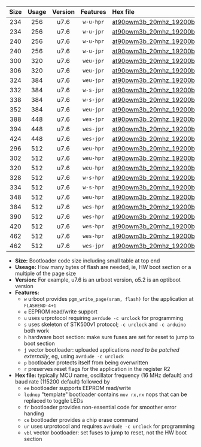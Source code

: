 |Size|Usage|Version|Features|Hex file|
|:-:|:-:|:-:|:-:|:--|
|234|256|u7.6|`w-u-hpr`|[at90pwm3b_20mhz_19200bps_ur.hex](https://raw.githubusercontent.com/stefanrueger/urboot/main//at90pwm3b_20mhz_19200bps_ur.hex)|
|234|256|u7.6|`w-u-jpr`|[at90pwm3b_20mhz_19200bps_ur_vbl.hex](https://raw.githubusercontent.com/stefanrueger/urboot/main//at90pwm3b_20mhz_19200bps_ur_vbl.hex)|
|240|256|u7.6|`w-u-hpr`|[at90pwm3b_20mhz_19200bps_lednop_ur.hex](https://raw.githubusercontent.com/stefanrueger/urboot/main//at90pwm3b_20mhz_19200bps_lednop_ur.hex)|
|240|256|u7.6|`w-u-jpr`|[at90pwm3b_20mhz_19200bps_lednop_ur_vbl.hex](https://raw.githubusercontent.com/stefanrueger/urboot/main//at90pwm3b_20mhz_19200bps_lednop_ur_vbl.hex)|
|300|320|u7.6|`weu-jpr`|[at90pwm3b_20mhz_19200bps_ee_ur_vbl.hex](https://raw.githubusercontent.com/stefanrueger/urboot/main//at90pwm3b_20mhz_19200bps_ee_ur_vbl.hex)|
|306|320|u7.6|`weu-jpr`|[at90pwm3b_20mhz_19200bps_ee_lednop_ur_vbl.hex](https://raw.githubusercontent.com/stefanrueger/urboot/main//at90pwm3b_20mhz_19200bps_ee_lednop_ur_vbl.hex)|
|324|384|u7.6|`weu-jpr`|[at90pwm3b_20mhz_19200bps_ee_lednop_fr_ur_vbl.hex](https://raw.githubusercontent.com/stefanrueger/urboot/main//at90pwm3b_20mhz_19200bps_ee_lednop_fr_ur_vbl.hex)|
|332|384|u7.6|`w-s-jpr`|[at90pwm3b_20mhz_19200bps_vbl.hex](https://raw.githubusercontent.com/stefanrueger/urboot/main//at90pwm3b_20mhz_19200bps_vbl.hex)|
|338|384|u7.6|`w-s-jpr`|[at90pwm3b_20mhz_19200bps_lednop_vbl.hex](https://raw.githubusercontent.com/stefanrueger/urboot/main//at90pwm3b_20mhz_19200bps_lednop_vbl.hex)|
|352|384|u7.6|`weu-jpr`|[at90pwm3b_20mhz_19200bps_ee_lednop_fr_ce_ur_vbl.hex](https://raw.githubusercontent.com/stefanrueger/urboot/main//at90pwm3b_20mhz_19200bps_ee_lednop_fr_ce_ur_vbl.hex)|
|388|448|u7.6|`wes-jpr`|[at90pwm3b_20mhz_19200bps_ee_vbl.hex](https://raw.githubusercontent.com/stefanrueger/urboot/main//at90pwm3b_20mhz_19200bps_ee_vbl.hex)|
|394|448|u7.6|`wes-jpr`|[at90pwm3b_20mhz_19200bps_ee_lednop_vbl.hex](https://raw.githubusercontent.com/stefanrueger/urboot/main//at90pwm3b_20mhz_19200bps_ee_lednop_vbl.hex)|
|424|448|u7.6|`wes-jpr`|[at90pwm3b_20mhz_19200bps_ee_lednop_fr_vbl.hex](https://raw.githubusercontent.com/stefanrueger/urboot/main//at90pwm3b_20mhz_19200bps_ee_lednop_fr_vbl.hex)|
|296|512|u7.6|`weu-hpr`|[at90pwm3b_20mhz_19200bps_ee_ur.hex](https://raw.githubusercontent.com/stefanrueger/urboot/main//at90pwm3b_20mhz_19200bps_ee_ur.hex)|
|302|512|u7.6|`weu-hpr`|[at90pwm3b_20mhz_19200bps_ee_lednop_ur.hex](https://raw.githubusercontent.com/stefanrueger/urboot/main//at90pwm3b_20mhz_19200bps_ee_lednop_ur.hex)|
|320|512|u7.6|`weu-hpr`|[at90pwm3b_20mhz_19200bps_ee_lednop_fr_ur.hex](https://raw.githubusercontent.com/stefanrueger/urboot/main//at90pwm3b_20mhz_19200bps_ee_lednop_fr_ur.hex)|
|328|512|u7.6|`w-s-hpr`|[at90pwm3b_20mhz_19200bps.hex](https://raw.githubusercontent.com/stefanrueger/urboot/main//at90pwm3b_20mhz_19200bps.hex)|
|334|512|u7.6|`w-s-hpr`|[at90pwm3b_20mhz_19200bps_lednop.hex](https://raw.githubusercontent.com/stefanrueger/urboot/main//at90pwm3b_20mhz_19200bps_lednop.hex)|
|348|512|u7.6|`weu-hpr`|[at90pwm3b_20mhz_19200bps_ee_lednop_fr_ce_ur.hex](https://raw.githubusercontent.com/stefanrueger/urboot/main//at90pwm3b_20mhz_19200bps_ee_lednop_fr_ce_ur.hex)|
|384|512|u7.6|`wes-hpr`|[at90pwm3b_20mhz_19200bps_ee.hex](https://raw.githubusercontent.com/stefanrueger/urboot/main//at90pwm3b_20mhz_19200bps_ee.hex)|
|390|512|u7.6|`wes-hpr`|[at90pwm3b_20mhz_19200bps_ee_lednop.hex](https://raw.githubusercontent.com/stefanrueger/urboot/main//at90pwm3b_20mhz_19200bps_ee_lednop.hex)|
|420|512|u7.6|`wes-hpr`|[at90pwm3b_20mhz_19200bps_ee_lednop_fr.hex](https://raw.githubusercontent.com/stefanrueger/urboot/main//at90pwm3b_20mhz_19200bps_ee_lednop_fr.hex)|
|462|512|u7.6|`wes-hpr`|[at90pwm3b_20mhz_19200bps_ee_lednop_fr_ce.hex](https://raw.githubusercontent.com/stefanrueger/urboot/main//at90pwm3b_20mhz_19200bps_ee_lednop_fr_ce.hex)|
|462|512|u7.6|`wes-jpr`|[at90pwm3b_20mhz_19200bps_ee_lednop_fr_ce_vbl.hex](https://raw.githubusercontent.com/stefanrueger/urboot/main//at90pwm3b_20mhz_19200bps_ee_lednop_fr_ce_vbl.hex)|

- **Size:** Bootloader code size including small table at top end
- **Useage:** How many bytes of flash are needed, ie, HW boot section or a multiple of the page size
- **Version:** For example, u7.6 is an urboot version, o5.2 is an optiboot version
- **Features:**
  + `w` urboot provides `pgm_write_page(sram, flash)` for the application at `FLASHEND-4+1`
  + `e` EEPROM read/write support
  + `u` uses urprotocol requiring `avrdude -c urclock` for programming
  + `s` uses skeleton of STK500v1 protocol; `-c urclock` and `-c arduino` both work
  + `h` hardware boot section: make sure fuses are set for reset to jump to boot section
  + `j` vector bootloader: uploaded applications *need to be patched externally*, eg, using `avrdude -c urclock`
  + `p` bootloader protects itself from being overwritten
  + `r` preserves reset flags for the application in the register R2
- **Hex file:** typically MCU name, oscillator frequency (16 MHz default) and baud rate (115200 default) followed by
  + `ee` bootloader supports EEPROM read/write
  + `lednop` "template" bootloader contains `mov rx,rx` nops that can be replaced to toggle LEDs
  + `fr` bootloader provides non-essential code for smoother error handing
  + `ce` bootloader provides a chip erase command
  + `ur` uses urprotocol and requires `avrdude -c urclock` for programming
  + `vbl` vector bootloader: set fuses to jump to reset, not the HW boot section
